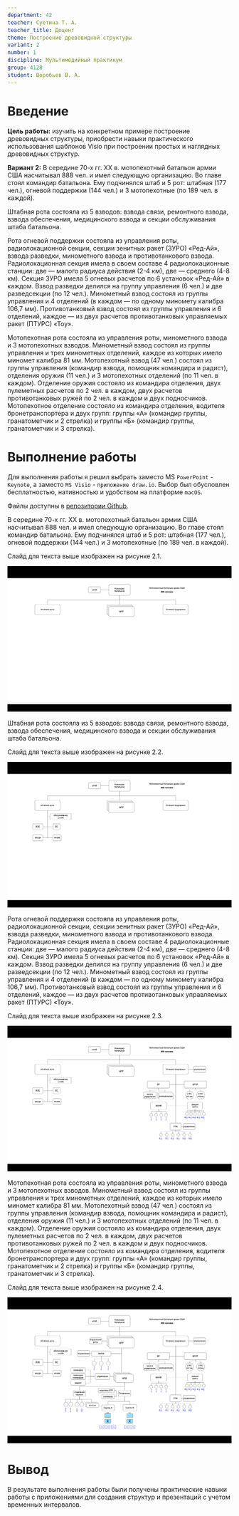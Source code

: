 ```yaml
---
department: 42
teacher: Суетина Т. А.
teacher_title: Доцент
theme: Построение древовидной структуры
variant: 2
number: 1
discipline: Мультимедийный практикум
group: 4128
student: Воробьев В. А.
---
```


# Введение

**Цель работы:** изучить на конкретном примере построение древовидных структуры, приобрести навыки практического использования шаблонов Visio при построении простых и наглядных древовидных структур.

**Вариант 2:** В середине 70-х гг. XX в. мотопехотный батальон армии США насчитывал 888 чел. и имел следующую организацию. Во главе стоял командир батальона. Ему подчинялся штаб и 5 рот: штабная (177 чел.), огневой поддержки (144 чел.) и 3 мотопехотные (по 189 чел. в каждой).

Штабная рота состояла из 5 взводов: взвода связи, ремонтного взвода, взвода обеспечения, медицинского взвода и секции обслуживания штаба батальона.

Рота огневой поддержки состояла из управления роты, радиолокационной секции, секции зенитных ракет (ЗУРО) «Ред-Ай», взвода разведки, минометного взвода и противотанкового взвода. Радиолокационная секция имела в своем составе 4 радиолокационные станции: две — малого радиуса действия (2-4 км), две — среднего (4-8 км). Секция ЗУРО имела 5 огневых расчетов по 6 установок «Ред-Ай» в каждом. Взвод разведки делился на группу управления (6 чел.) и две разведсекции (по 12 чел.). Минометный взвод состоял из группы управления и 4 отделений (в каждом — по одному миномету калибра 106,7 мм). Противотанковый взвод состоял из группы управления и 6 отделений, каждое — из двух расчетов противотанковых управляемых ракет (ПТУРС) «Тоу».

Мотопехотная рота состояла из управления роты, минометного взвода и 3 мотопехотных взводов. Минометный взвод состоял из группы управления и трех минометных отделений, каждое из которых имело миномет калибра 81 мм. Мотопехотный взвод (47 чел.) состоял из группы управления (командир взвода, помощник командира и радист), отделения оружия (11 чел.) и 3 мотопехотных отделений (по 11 чел. в каждом). Отделение оружия состояло из командира отделения, двух пулеметных расчетов по 2 чел. в каждом, двух расчетов противотанковых ружей по 2 чел. в каждом и двух подносчиков. Мотопехотное отделение состояло из командира отделения, водителя бронетранспортера и двух групп: группы «А» (командир группы, гранатометчик и 2 стрелка) и группы «Б» (командир группы, гранатометчик и 3 стрелка).

# Выполнение работы

Для выполнения работы я решил выбрать заместо MS `PowerPoint` - `Keynote`, а заместо `MS Visio` - `приложение draw.io`. Выбор был обусловлен бесплатностью, нативностью и удобством на платформе `macOS`.

Файлы доступны в [репозитории Github](https://github.com/vladcto/suai-labs/6-semester).

В середине 70-х гг. XX в. мотопехотный батальон армии США насчитывал 888 чел. и имел следующую организацию. Во главе стоял командир батальона. Ему подчинялся штаб и 5 рот: штабная (177 чел.), огневой поддержки (144 чел.) и 3 мотопехотные (по 189 чел. в каждой).

Слайд для текста выше изображен на рисунке 2.1.

![1 слайд презентации](report_images/image.png)

Штабная рота состояла из 5 взводов: взвода связи, ремонтного взвода, взвода обеспечения, медицинского взвода и секции обслуживания штаба батальона.

Слайд для текста выше изображен на рисунке 2.2.

![2 слайд презентации](report_images/image-1.png)

Рота огневой поддержки состояла из управления роты, радиолокационной секции, секции зенитных ракет (ЗУРО) «Ред-Ай», взвода разведки, минометного взвода и противотанкового взвода. Радиолокационная секция имела в своем составе 4 радиолокационные станции: две — малого радиуса действия (2-4 км), две — среднего (4-8 км). Секция ЗУРО имела 5 огневых расчетов по 6 установок «Ред-Ай» в каждом. Взвод разведки делился на группу управления (6 чел.) и две разведсекции (по 12 чел.). Минометный взвод состоял из группы управления и 4 отделений (в каждом — по одному миномету калибра 106,7 мм). Противотанковый взвод состоял из группы управления и 6 отделений, каждое — из двух расчетов противотанковых управляемых ракет (ПТУРС) «Тоу».

Слайд для текста выше изображен на рисунке 2.3.

![3 слайд презентации](report_images/image-2.png)

Мотопехотная рота состояла из управления роты, минометного взвода и 3 мотопехотных взводов. Минометный взвод состоял из группы управления и трех минометных отделений, каждое из которых имело миномет калибра 81 мм. Мотопехотный взвод (47 чел.) состоял из группы управления (командир взвода, помощник командира и радист), отделения оружия (11 чел.) и 3 мотопехотных отделений (по 11 чел. в каждом). Отделение оружия состояло из командира отделения, двух пулеметных расчетов по 2 чел. в каждом, двух расчетов противотанковых ружей по 2 чел. в каждом и двух подносчиков. Мотопехотное отделение состояло из командира отделения, водителя бронетранспортера и двух групп: группы «А» (командир группы, гранатометчик и 2 стрелка) и группы «Б» (командир группы, гранатометчик и 3 стрелка).

Слайд для текста выше изображен на рисунке 2.4.

![4 слайд презентации](report_images/image-3.png)

# Вывод

В результате выполнения работы были получены практические навыки работы с
приложениями для создания структур и презентаций с учетом временных интервалов.